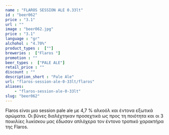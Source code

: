 ```yaml
---
name : "FLAROS SESSION ALE 0.33lt"
id : "beer062"
price : "3.1"
url : ""
image : "beer062.jpg"
price : "3.1"
language : "gr"
alchohol : "4.70%"
product_types :  [""]
breweries :  ["Flaros "]
promotion : ""
beer_types :  ["PALE ALE"]
retail_price : ""
discount : ""
description_short : "Pale Ale"
url: "flaros-session-ale-0-33lt/flaros"
aliases: 
    - "flaros-session-ale-0-33lt"
slug: "beer062"
---
```


Flaros είναι μια session pale ale με 4,7 % αλκοόλ και έντονα εξωτικά αρώματα. Οι βύνες διαλέχτηκαν προσεχτικά ως προς τη ποιότητα και οι 3 ποικιλίες λυκίσκου μας έδωσαν απλόχερα τον έντονο τροπικό χαρακτήρα της Flaros.